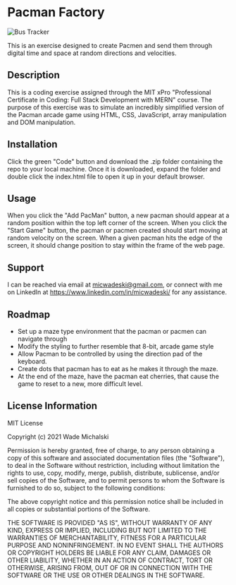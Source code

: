 # Pacman Factory

![Bus Tracker](https://images.unsplash.com/photo-1621439101174-d7259a365d77?ixid=MnwxMjA3fDB8MHxwaG90by1wYWdlfHx8fGVufDB8fHx8&ixlib=rb-1.2.1&auto=format&fit=crop&w=1600&q=80)

This is an exercise designed to create Pacmen and send them through digital time and space at random directions and velocities.

## Description

This is a coding exercise assigned through the MIT xPro "Professional Certificate in Coding: Full Stack Development with MERN" course. The purpose of this exercise was to simulate an incredibly simplified version of the Pacman arcade game using HTML, CSS, JavaScript, array manipulation and DOM manipulation.

## Installation

Click the green "Code" button and download the .zip folder containing the repo to your local machine. Once it is downloaded, expand the folder and double click the index.html file to open it up in your default browser.

## Usage

When you click the "Add PacMan" button, a new pacman should appear at a random position within the top left corner of the screen.
When you click the "Start Game" button, the pacman or pacmen created should start moving at random velocity on the screen.
When a given pacman hits the edge of the screen, it should change position to stay within the frame of the web page.

## Support

I can be reached via email at micwadeski@gmail.com, or connect with me on LinkedIn at https://www.linkedin.com/in/micwadeski/ for any assistance.

## Roadmap

* Set up a maze type environment that the pacman or pacmen can navigate through
* Modify the styling to further resemble that 8-bit, arcade game style
* Allow Pacman to be controlled by using the direction pad of the keyboard.
* Create dots that pacman has to eat as he makes it through the maze.
* At the end of the maze, have the pacman eat cherries, that cause the game to reset to a new, more difficult level.

## License Information

MIT License

Copyright (c) 2021 Wade Michalski

Permission is hereby granted, free of charge, to any person obtaining a copy
of this software and associated documentation files (the "Software"), to deal
in the Software without restriction, including without limitation the rights
to use, copy, modify, merge, publish, distribute, sublicense, and/or sell
copies of the Software, and to permit persons to whom the Software is
furnished to do so, subject to the following conditions:

The above copyright notice and this permission notice shall be included in all
copies or substantial portions of the Software.

THE SOFTWARE IS PROVIDED "AS IS", WITHOUT WARRANTY OF ANY KIND, EXPRESS OR
IMPLIED, INCLUDING BUT NOT LIMITED TO THE WARRANTIES OF MERCHANTABILITY,
FITNESS FOR A PARTICULAR PURPOSE AND NONINFRINGEMENT. IN NO EVENT SHALL THE
AUTHORS OR COPYRIGHT HOLDERS BE LIABLE FOR ANY CLAIM, DAMAGES OR OTHER
LIABILITY, WHETHER IN AN ACTION OF CONTRACT, TORT OR OTHERWISE, ARISING FROM,
OUT OF OR IN CONNECTION WITH THE SOFTWARE OR THE USE OR OTHER DEALINGS IN THE
SOFTWARE.
